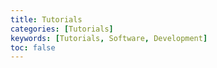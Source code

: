 ```yaml
---
title: Tutorials
categories: [Tutorials]
keywords: [Tutorials, Software, Development]
toc: false
---
```

